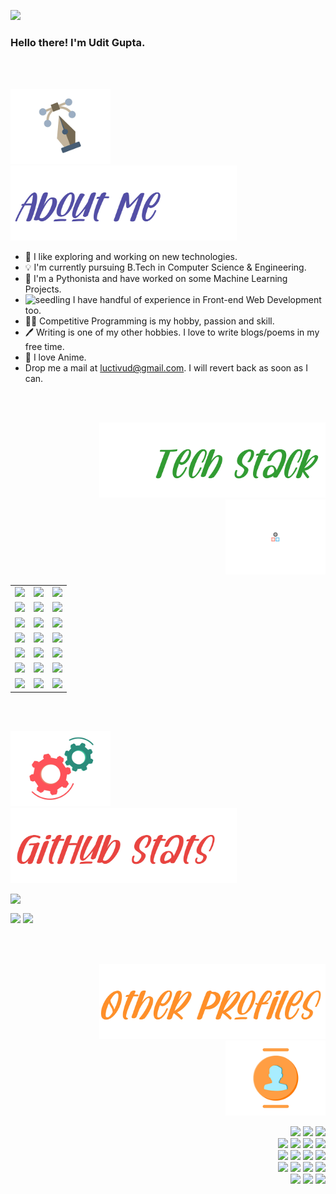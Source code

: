 <!-- image here -->

![](https://komarev.com/ghpvc/?username=luctivud)

### Hello there! I'm Udit Gupta.

<!-- I see that you have stumbled upon by GitHub profile, so let me introduce myself in a gist. _[clears throat]_ -->
<!-- <img src="https://media.giphy.com/media/hvRJCLFzcasrR4ia7z/giphy.gif" width="25px"> -->

<br>
<br>

<p align = "left"> 
<img src="https://github.com/luctivud/luctivud/blob/main/assets/gifs/pen-doretti-nicholas-dribble.gif" height="120em" />
<img src="https://github.com/luctivud/luctivud/blob/main/assets/imgs/about-me-light-0x01.jpg" height="120em" />
</p>

- 🔭 I like exploring and working on new technologies.
- 💡 I'm currently pursuing B.Tech in Computer Science & Engineering.
- 🐍 I'm a Pythonista and have worked on some Machine Learning Projects.
- <g-emoji class="g-emoji" alias="seedling" fallback-src="https://github.githubassets.com/images/icons/emoji/unicode/1f331.png"><img class="emoji" alt="seedling" height="20" width="20" src="https://github.githubassets.com/images/icons/emoji/unicode/1f331.png"></g-emoji> I have handful of experience in Front-end Web Development too. 
- 👨‍💻 Competitive Programming is my hobby, passion and skill.
- 🖊️ Writing is one of my other hobbies. I love to write blogs/poems in my free time.
- 💙 I love Anime. 
- Drop me a mail at <a href = "mailto:luctivud@gmail.com">luctivud@gmail.com</a>. I will revert back as soon as I can.
<!-- - <a href ="mailto:luctivud@gmail.com">![Gmail Badge](https://img.shields.io/badge/-luctivud@gmail.com-c14438?style=flat-square&logo=Gmail&logoColor=white&link=mailto:luctivud@gmail.com)</a> -->

<br>
<br>

<p align = "right">
  <img src="https://github.com/luctivud/luctivud/blob/main/assets/imgs/Tech-stack-light-0x01.jpg" height="120em" />
  <img src="https://github.com/luctivud/luctivud/blob/main/assets/gifs/resp-dribble.gif" height="120em" />
</p>

<div align = "right">
  <table>
    <tr>
      <td> <img src = "https://img.shields.io/badge/-C++-05122A?style=flat&logo=C%2B%2B&logoColor=00599C" \> </td>
      <td> <img src = "https://img.shields.io/badge/-C-05122A?style=flat&logo=C&logoColor=A8B9CC" \> </td>
      <td> <img src = "https://img.shields.io/badge/-Kotlin-05122A?style=flat&logo=kotlin" \> </td>
    </tr>
    <tr>
      <td> <img src = "https://img.shields.io/badge/-Python3-05122A?style=flat&logo=python" \> </td>
      <td> <img src = "https://img.shields.io/badge/-pypy3-05122A?style=flat&logo=pypy" \> </td>
      <td> <img src = "https://img.shields.io/badge/-Numpy-05122A?style=flat&logo=numpy" \> </td>
    </tr>
    <tr>
      <td> <img src = "https://img.shields.io/badge/-Pandas-05122A?style=flat&logo=pandas" \> </td>
      <td> <img src = "https://img.shields.io/badge/-Scipy-05122A?style=flat&logo=scipy" \> </td>
      <td> <img src = "https://img.shields.io/badge/-Tableau-05122A?style=flat&logo=Tableau" \> </td>
    </tr>
    <tr>
      <td> <img src = "https://img.shields.io/badge/-HTML5-05122A?style=flat&logo=HTML5" \> </td>
      <td> <img src = "https://img.shields.io/badge/-CSS3-05122A?style=flat&logo=CSS3&logoColor=1572B6" \> </td>
      <td> <img src = "https://img.shields.io/badge/-Bootstrap4-05122A?style=flat&logo=bootstrap&logoColor=563D7C" \> </td>
    </tr>
    <tr>
      <td> <img src = "https://img.shields.io/badge/-JavaScript-05122A?style=flat&logo=javascript" \> </td>
      <td> <img src = "https://img.shields.io/badge/-TypeScript-05122A?style=flat&logo=typescript" \> </td>
      <td> <img src = "https://img.shields.io/badge/-Angular7-05122A?style=flat&logo=angular" \> </td>
    </tr>
    <tr>
      <td> <img src = "https://img.shields.io/badge/-MySQL-05122A?style=flat&logo=mysql" \> </td>
      <td> <img src = "https://img.shields.io/badge/-Markdown-05122A?style=flat&logo=markdown" \> </td>
      <td> <img src = "https://img.shields.io/badge/-Latex-05122A?style=flat&logo=latex" \> </td>
    </tr>
    <tr>
      <td> <img src = "https://img.shields.io/badge/-Git-05122A?style=flat&logo=git" \> </td>
      <td> <img src = "https://img.shields.io/badge/-Sublime%20Text%203-05122A?style=flat&logo=sublimetext" \> </td>
      <td> <img src = "https://img.shields.io/badge/-Visual%20Studio%20Code-05122A?style=flat&logo=visual-studio-code&logoColor=007ACC" \> </td>
    </tr>
  </table>
</div>

<br>
<br>

<!-- ### ⚙️ &nbsp;GitHub Analytics -->

<p align = "left"> 
<img src="https://github.com/luctivud/luctivud/blob/main/assets/gifs/motion-doretti-nicolas-dribble.gif" height="120em" />
<img src="https://github.com/luctivud/luctivud/blob/main/assets/imgs/Github-stats-light-0x01.jpg" height="120em" />
</p>

<p align = "left">
  <img align="left" src= "https://github-profile-trophy.vercel.app/?username=luctivud&theme=flat&rank=S,AAA,AA,B,C,A" />
</p>

<br/>

<p align = "left">
  <img height="150em" src="https://github-readme-stats-eight-theta.vercel.app/api?username=luctivud&show_icons=true&theme=buefy&include_all_commits=true&count_private=true"/>
  <img height = "150em" src="https://github-readme-stats-eight-theta.vercel.app/api/top-langs/?username=luctivud&layout=compact&langs_count=6&theme=buefy"/>
</p>

<br>
<br>

<!-- ### 🤝🏻 &nbsp;Connect with Me -->

<p align = "right"> 
  <img src="https://github.com/luctivud/luctivud/blob/main/assets/imgs/OtherProfiles-light-0x1.jpg" height="120em" />
  <img src="https://github.com/luctivud/luctivud/blob/main/assets/gifs/team-doretti-nicolas-dribble.gif" height="120em" />
</p>

<p align="right">
<a href="https://www.linkedin.com/in/udit-gupta-1b7863135/"><img src="https://img.shields.io/badge/-Udit%20Gupta-0077B5?style=flat&logo=Linkedin&logoColor=white"/></a>
<a href="mailto:luctivud@gmail.com"><img src="https://img.shields.io/badge/-luctivud@gmail.com-D14836?style=flat&logo=Gmail&logoColor=white"/></a>
<a href="https://twitter.com/luctivud"><img src="https://img.shields.io/badge/-@luctivud-1877F2?style=flat&logo=Twitter&logoColor=white"/></a>
<br>
<a href="https://instagram.com/t1d.ug"><img src="https://img.shields.io/badge/-@t1d.ug-E4405F?style=flat&logo=Instagram&logoColor=white"/></a>
<a href="https://m.facebook.com/udit.gupta.10048"><img src="https://img.shields.io/badge/-UditGupta-3B5998?style=flat&logo=Facebook&logoColor=white"/></a>
<a href="https://www.miraquill.com/luctivud"><img src="https://img.shields.io/badge/Miraquill-luctivud-dc4e41?style=flat&logo=&logoColor=white"/></a>
<a href="https://www.quora.com/profile/Udit-Gupta-%E0%A4%89%E0%A4%A6%E0%A4%BF%E0%A4%A4-%E0%A4%97%E0%A5%81%E0%A4%AA%E0%A5%8D%E0%A4%A4%E0%A4%BE-1"><img src="https://img.shields.io/badge/-luctivud-A82723?style=flat&logo=Quora&logoColor=white"/></a>
<br>
<a href="https://clist.by/coder/luctivud/"><img src="https://img.shields.io/badge/clist-luctivud-080908?style=flat&logo=Clist&logoColor=white"/></a>
<a href="https://codeforces.com/profile/luctivud"><img src="https://img.shields.io/badge/-luctivud-445F9D?style=flat&logo=Codeforces&logoColor=white"/></a>
<a href="https://www.codechef.com/users/light301"><img src="https://img.shields.io/badge/-light301-5D3319?style=flat&logo=Codechef&logoColor=white"/></a>
<a href="https://leetcode.com/luctivud/"><img src="https://img.shields.io/badge/-luctivud-FFA116?style=flat&logo=Leetcode&logoColor=white"/></a>
<br>
<a href="https://www.hackerearth.com/@luctivud"><img src="https://img.shields.io/badge/-luctivud-323754?style=flat&logo=Hackerearth&logoColor=white"/></a>
<a href="https://atcoder.jp/users/luctivud"><img src="https://img.shields.io/badge/Atcoder-luctivud-222222?style=flat&logo=atcoder&logoColor=white"/></a>
<a href="https://www.hackerrank.com/luctivud?hr_r=1"><img src="https://img.shields.io/badge/-luctivud-2EC866?style=flat&logo=Hackerrank&logoColor=white"/></a>
<a href="https://www.topcoder.com/members/luctivud"><img src="https://img.shields.io/badge/-luctivud-43D7B0?style=flat&logo=Topcoder&logoColor=white"/></a>
<br />
<a href="https://auth.geeksforgeeks.org/user/luctivud/profile"><img src="https://img.shields.io/badge/-luctivud-2f8d46?style=flat&logo=Geeksforgeeks&logoColor=white"/></a>
<a href="https://stackoverflow.com/users/11529601/luctivud"><img src="https://img.shields.io/badge/-luctivud-f48024?style=flat&logo=Stackoverflow&logoColor=white"/></a>
<a href="https://www.stopstalk.com/user/profile/luctivud"><img src="https://img.shields.io/badge/stopstalk-luctivud-f5f508?style=flat&logo=Stopstalk&logoColor=white"/></a>
</p>


<!-- <div align = "center">
  <p>
  <img align="center" src="https://github-readme-stats.vercel.app/api/top-langs/?username=luctivud&theme=dark&layout=compact" /></p><p><img src="https://i.giphy.com/media/LMt9638dO8dftAjtco/200.webp" width="100">
  <img src="https://i.giphy.com/media/IdyAQJVN2kVPNUrojM/200.webp" width="100">
  <img src="https://i.giphy.com/media/KzJkzjggfGN5Py6nkT/200.webp" width="100"><img src=https://media3.giphy.com/media/XAxylRMCdpbEWUAvr8/giphy.gif width="105"><img src=https://media4.giphy.com/media/fsEaZldNC8A1PJ3mwp/giphy.gif width="105"></p>
  </div> -->


<!-- ![C]()&nbsp;
![Kotlin]()&nbsp;
\
![Python]()&nbsp;
![Pypy]()&nbsp;
![Numpy]()&nbsp;
\
![Pandas]()&nbsp;
![Scipy]()&nbsp;
![Tableau]()&nbsp;
\
![HTML]()&nbsp;
![CSS]()&nbsp;
![Bootstrap]()
\
![JavaScript]()&nbsp;
![TypeScript]()&nbsp;
![Angular7]()&nbsp;
\
![MySQL]()&nbsp;
![Git]()&nbsp;
![Markdown]()
\
![Latex]()
![Visual Studio Code]()&nbsp;
![Sublime3]() -->


<!-- ![GitHub](https://img.shields.io/badge/-GitHub-05122A?style=flat&logo=github)&nbsp; -->

<!-- ![Java](https://img.shields.io/badge/-Java-05122A?style=flat&logo=java)&nbsp; -->
